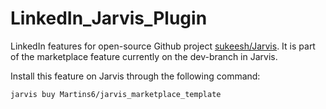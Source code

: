 # LinkedIn_Jarvis_Plugin

LinkedIn features for open-source Github project [sukeesh/Jarvis](https://github.com/sukeesh/Jarvis). It is part of the marketplace feature currently on the dev-branch in Jarvis.

Install this feature on Jarvis through the following command:

```{bash}
jarvis buy Martins6/jarvis_marketplace_template
```